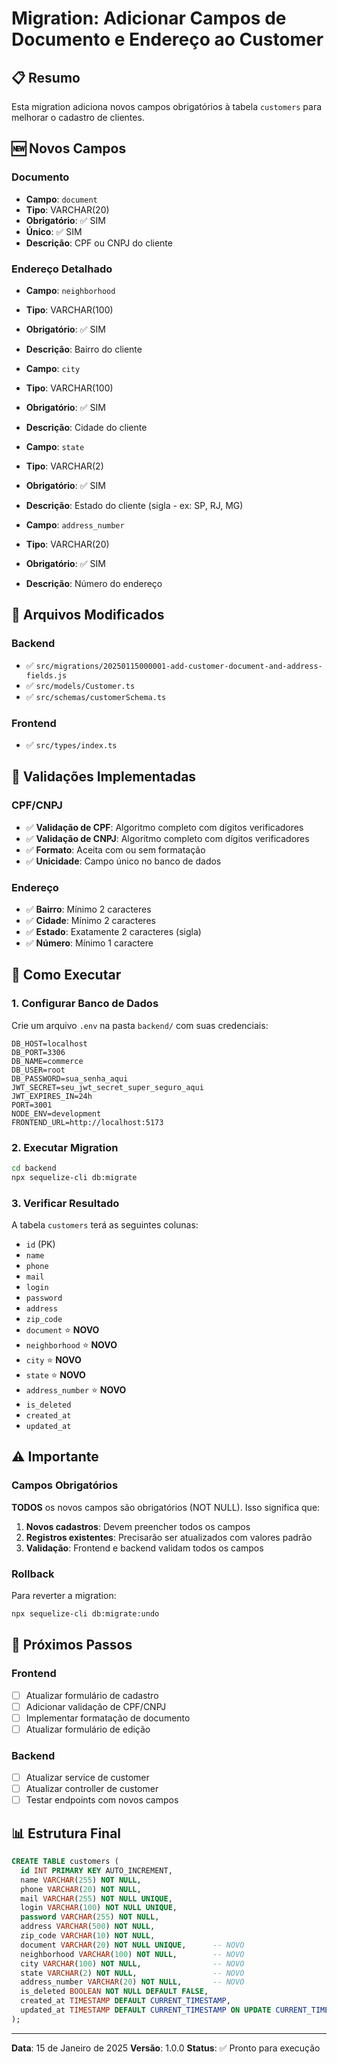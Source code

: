 # Migration: Adicionar Campos de Documento e Endereço ao Customer

## 📋 Resumo

Esta migration adiciona novos campos obrigatórios à tabela `customers` para melhorar o cadastro de clientes.

## 🆕 Novos Campos

### Documento
- **Campo**: `document`
- **Tipo**: VARCHAR(20)
- **Obrigatório**: ✅ SIM
- **Único**: ✅ SIM
- **Descrição**: CPF ou CNPJ do cliente

### Endereço Detalhado
- **Campo**: `neighborhood`
- **Tipo**: VARCHAR(100)
- **Obrigatório**: ✅ SIM
- **Descrição**: Bairro do cliente

- **Campo**: `city`
- **Tipo**: VARCHAR(100)
- **Obrigatório**: ✅ SIM
- **Descrição**: Cidade do cliente

- **Campo**: `state`
- **Tipo**: VARCHAR(2)
- **Obrigatório**: ✅ SIM
- **Descrição**: Estado do cliente (sigla - ex: SP, RJ, MG)

- **Campo**: `address_number`
- **Tipo**: VARCHAR(20)
- **Obrigatório**: ✅ SIM
- **Descrição**: Número do endereço

## 🔧 Arquivos Modificados

### Backend
- ✅ `src/migrations/20250115000001-add-customer-document-and-address-fields.js`
- ✅ `src/models/Customer.ts`
- ✅ `src/schemas/customerSchema.ts`

### Frontend
- ✅ `src/types/index.ts`

## 📝 Validações Implementadas

### CPF/CNPJ
- ✅ **Validação de CPF**: Algoritmo completo com dígitos verificadores
- ✅ **Validação de CNPJ**: Algoritmo completo com dígitos verificadores
- ✅ **Formato**: Aceita com ou sem formatação
- ✅ **Unicidade**: Campo único no banco de dados

### Endereço
- ✅ **Bairro**: Mínimo 2 caracteres
- ✅ **Cidade**: Mínimo 2 caracteres
- ✅ **Estado**: Exatamente 2 caracteres (sigla)
- ✅ **Número**: Mínimo 1 caractere

## 🚀 Como Executar

### 1. Configurar Banco de Dados
Crie um arquivo `.env` na pasta `backend/` com suas credenciais:

```env
DB_HOST=localhost
DB_PORT=3306
DB_NAME=commerce
DB_USER=root
DB_PASSWORD=sua_senha_aqui
JWT_SECRET=seu_jwt_secret_super_seguro_aqui
JWT_EXPIRES_IN=24h
PORT=3001
NODE_ENV=development
FRONTEND_URL=http://localhost:5173
```

### 2. Executar Migration
```bash
cd backend
npx sequelize-cli db:migrate
```

### 3. Verificar Resultado
A tabela `customers` terá as seguintes colunas:
- `id` (PK)
- `name`
- `phone`
- `mail`
- `login`
- `password`
- `address`
- `zip_code`
- `document` ⭐ **NOVO**
- `neighborhood` ⭐ **NOVO**
- `city` ⭐ **NOVO**
- `state` ⭐ **NOVO**
- `address_number` ⭐ **NOVO**
- `is_deleted`
- `created_at`
- `updated_at`

## ⚠️ Importante

### Campos Obrigatórios
**TODOS** os novos campos são obrigatórios (NOT NULL). Isso significa que:

1. **Novos cadastros**: Devem preencher todos os campos
2. **Registros existentes**: Precisarão ser atualizados com valores padrão
3. **Validação**: Frontend e backend validam todos os campos

### Rollback
Para reverter a migration:
```bash
npx sequelize-cli db:migrate:undo
```

## 🔄 Próximos Passos

### Frontend
- [ ] Atualizar formulário de cadastro
- [ ] Adicionar validação de CPF/CNPJ
- [ ] Implementar formatação de documento
- [ ] Atualizar formulário de edição

### Backend
- [ ] Atualizar service de customer
- [ ] Atualizar controller de customer
- [ ] Testar endpoints com novos campos

## 📊 Estrutura Final

```sql
CREATE TABLE customers (
  id INT PRIMARY KEY AUTO_INCREMENT,
  name VARCHAR(255) NOT NULL,
  phone VARCHAR(20) NOT NULL,
  mail VARCHAR(255) NOT NULL UNIQUE,
  login VARCHAR(100) NOT NULL UNIQUE,
  password VARCHAR(255) NOT NULL,
  address VARCHAR(500) NOT NULL,
  zip_code VARCHAR(10) NOT NULL,
  document VARCHAR(20) NOT NULL UNIQUE,      -- NOVO
  neighborhood VARCHAR(100) NOT NULL,        -- NOVO
  city VARCHAR(100) NOT NULL,                -- NOVO
  state VARCHAR(2) NOT NULL,                 -- NOVO
  address_number VARCHAR(20) NOT NULL,       -- NOVO
  is_deleted BOOLEAN NOT NULL DEFAULT FALSE,
  created_at TIMESTAMP DEFAULT CURRENT_TIMESTAMP,
  updated_at TIMESTAMP DEFAULT CURRENT_TIMESTAMP ON UPDATE CURRENT_TIMESTAMP
);
```

---

**Data**: 15 de Janeiro de 2025
**Versão**: 1.0.0
**Status**: ✅ Pronto para execução
